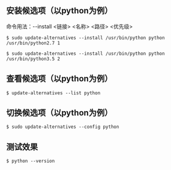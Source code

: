 
## 安装候选项（以python为例）

命令用法：--install <链接> <名称> <路径> <优先级>

    $ sudo update-alternatives --install /usr/bin/python python /usr/bin/python2.7 1

    $ sudo update-alternatives --install /usr/bin/python python /usr/bin/python3.5 2

## 查看候选项（以python为例）

    $ update-alternatives --list python

## 切换候选项（以python为例）

    $ sudo update-alternatives --config python

## 测试效果

    $ python --version
